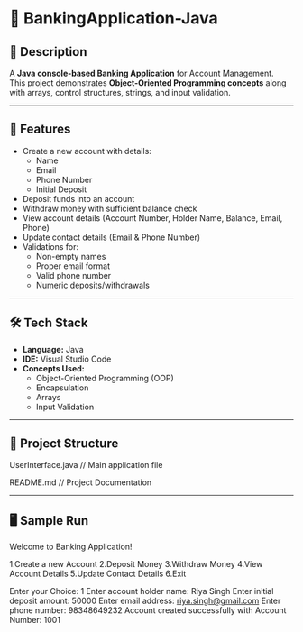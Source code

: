 # 🏦 BankingApplication-Java

## 📌 Description
A **Java console-based Banking Application** for Account Management.  
This project demonstrates **Object-Oriented Programming concepts** along with arrays, control structures, strings, and input validation.

---

## 🚀 Features
- Create a new account with details:
  - Name  
  - Email  
  - Phone Number  
  - Initial Deposit  
- Deposit funds into an account  
- Withdraw money with sufficient balance check  
- View account details (Account Number, Holder Name, Balance, Email, Phone)  
- Update contact details (Email & Phone Number)  
- Validations for:
  - Non-empty names  
  - Proper email format  
  - Valid phone number  
  - Numeric deposits/withdrawals  

---

## 🛠 Tech Stack
- **Language:** Java  
- **IDE:** Visual Studio Code   
- **Concepts Used:**  
  - Object-Oriented Programming (OOP)  
  - Encapsulation  
  - Arrays  
  - Input Validation   

---

## 📂 Project Structure
UserInterface.java // Main application file

README.md // Project Documentation

---

## 🖥️ Sample Run
Welcome to Banking Application!

1.Create a new Account
2.Deposit Money
3.Withdraw Money
4.View Account Details
5.Update Contact Details
6.Exit

Enter your Choice: 1
Enter account holder name: Riya Singh
Enter initial deposit amount: 50000
Enter email address: riya.singh@gmail.com
Enter phone number: 98348649232
Account created successfully with Account Number: 1001
